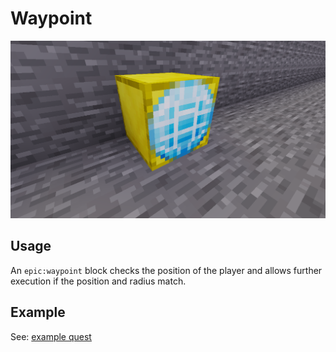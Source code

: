 
# Waypoint

<img src="./pics/waypoint.png"/>

## Usage

An `epic:waypoint` block checks the position of the player and
allows further execution if the position and radius match.

## Example

See: [example quest](../example.md)
